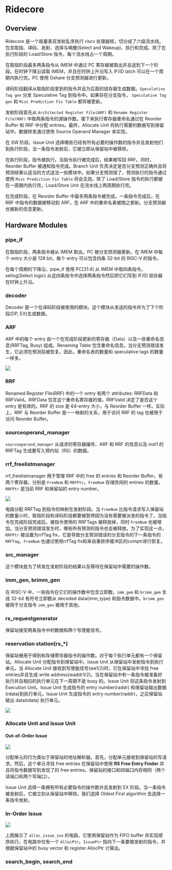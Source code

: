 # Ridecore

## Overview

Ridecore 是一个超量表双发射乱序执行 riscv 处理器核，切分成了六级流水线。包含取指、译码、发射、选择与唤醒(Select and Wakeup)、执行和完成。除了在执行阶段的 Load/Store 指令，每个流水线占一个周期。

在取指阶段最多两条指令从 IMEM 中通过 PC 寄存器被取出并且送到下一个阶段。在时钟下降沿读取 IMEM，并且在时钟上升沿写入 IF/ID latch 可以在一个周期内执行完。PC 使用 Gshare 分支预测器进行更新。

译码阶段翻译从取指阶段拿到的指令并且为后面的锁存器生成数据。`Speculative Tag gen` 分发 Speculative Tag 到指令中。如果存在分支指令， `Speculative Tag gen` 和 `Miss Prediction Fix Table` 都将被更新。

发射阶段首先从 `Architected Register File(ARF)` 和 `Rename Register File(RRF)` 中取两条指令的源操作数。接下来执行寄存器重命名通过在 Reorder Buffer 和 RRF 中分配 entries。最终，Allocate Unit 将执行需要的数据写到保留站中。数据转发通过使用 Source Operand Manager 来实现。

在 SW 阶段，Issue Unit 选择哪些已经有所有必要的操作数的指令并且发射他们到执行阶段，当一条指令发射后，它被立即从保留站中被移除。

在执行阶段，指令被执行。当指令执行被完成后，结果被写回 RRF。同时，Reorder Buffer 被通知指令完成。Branch Unit 负责决定是否分支预测正确并且将预测结果以适当的方式送法一些模块中。如果分支预测错了，预测执行的指令通过使用 `Miss Prediction Fix Table` 将会无效。除了 Load/Store 指令的执行都被在一周期内执行完，Load/Store Unit 在流水线上两周期执行完。

在完成阶段，在 Reorder Buffer 中最多两条指令被完成。一条指令完成后，在 RRF 中指令的数据被移动到 ARF。在 ARF 中的重命名表被随之更新。分支预测器也被新的信息更新。

## Hardware Modules

### pipe_if

在取指阶段，两条指令被从 IMEM 取出。PC 被分支预测器更新。在 IMEM 中每个 entry 大小是 128 bit，每个 entry 可以包含四条 32-bit 的 RISC-V 的指令。

在每个周期的下降沿，pipe_if 使用 PC[31:4] 从 IMEM 中取四条指令。sellog(Select logic) 从这四条指令中选择两条指令然后把它们写到 IF/ID 锁存器在时钟上升沿。

### decoder

Decoder 是一个在译码阶段被使用的模块。这个模块从发送的指令并为了下个阶段(DP, EX)生成数据。

### ARF

ARF 中的每个 entry 由一个在完成阶段更新的寄存器（Data）以及一些重命名信息(RRFTag, Busy) 组成。Renaming Table 包含重命名信息。当分支预测错误发生，它必须在预测前被恢复。因此，重命名表的数量和 speculative tags 的数量一样多。

![](figures/arf_read.png)

### RRF

Renamed Register File(RRF) 中的一个 entry 有两个 attributes: RRFData 和 RRFValid。RRFData 包含这个重命名寄存器的值，RRFValid 决定了是否这个 entry 是有效的。RRF 的 size 是 64-entry 大小，与 Reorder Buffer 一样。实际上，RRF 与 Reorder Buffer 是一一映射的关系，用于访问 RRF 的 tag 也被用于访问 Reorder Buffer。

### sourceoperand_manager

`sourceoperand_manager` 从请求的寄存器编号、ARF 和 RRF 的信息以及 inst1 的 RRFTag 生成要写入预约站（RS）的数据。

### rrf_freelistmanager

rrf_freelistmanager 用于管理 RRF 中的 free 的 entries 和 Reorder Buffer。有两个寄存器，分别是 `FreeNum` 和 `RRFPtr`。`FreeNum` 存储空闲的 entries 的数量。`RRFPtr` 是当前 RRF 和保留站的 entry number。

![](figures/rrf_free_list_manager.png)

电路分配 RRFTag 到指令的映射在发射阶段。当 `FreeNum` 比指令请求写入保留站的数量小时，取指阶段和译码阶段都要被暂停因为没有需要被派发的指令了。当指令在完成阶段完成后，被指令使用的 RRFTags 被释放掉，同时 `FreeNum` 也被增加。当分支预测错误发生时，哪些所有预测的指令也会被释放。为了实现这一点，`RRFPtr` 被设置为rrfTag fix，它是导致分支预测错误的分支指令的下一条指令的 `RRFTag`。`FreeNum` 也通过使用rrfTag fix和来自重排序缓冲区的comptr进行恢复。

### src_manager

这个模块是为了转发在发射阶段的结果以及等待在保留站中需要的操作数。

### imm_gen, brimm_gen

在 RISC-V 中，一些指令在它们的操作数中包含立即数。`imm_gem` 和 `brimm_gem` 生成 32-bit 有符号立即数从 decoded data(imm_type) 和指令数据中。`brimm_gen` 被用于分支指令 `imm_gen` 被用于其他。

### rs_requestgenerator

保留站接受两条指令中的数据和两个写使能信号。

### reservation station(rs_*)

保留站被用于得到和存储寄存器指令的操作数。对于每个执行单元都有一个保留站。Allocate Unit 分配指令到保留站中。Issue Unit 从保留站中发射指令到执行单元。当 Allocate Unit 接收到写使能信号(we1/2)时，它在保留站中寻找 free entries并且生成 write address(waddr1/2)。当在保留站中有一条指令被准备好执行并且相应的执行单元在下一周期不是 busy 的。Issue Unit 将这条指令发射到 Execution Unit。Issue Unit 生成指令的 entry number(raddr) 和保留站输出数据(rdata)到执行单元。Issue Unit 生成指令的 entry number(raddr)，之后保留站输出 data(rdata) 执行单元。

![](figures/reservation_station.png)

### Allocate Unit and Issue Unit

#### Out-of-Order Issue

![](figures/alloc_unit.png)

分配单元的行为类似于保留站的地址解析器。首先，分配单元接收到保留站的写请求。然后，这个单元寻找 free entries 在保留站中使用 **RS Free Entry Finder** 并且将指令数据写到发现了的 free entries。保留站的接口和四端口内存相同（两个读端口和两个写端口）。

Issue Unit 选择一条拥有所有必要指令的操作数并且发射到 EX 阶段。当一条指令被发射后，它被立刻从保留站中移除。我们选择 Oldest First algorithm 去选择一条指令发射。

### In-Order Issue

![](figures/allocate_and_issue_in_order.png)

上图展示了 `alloc_issue_ino` 的电路，它使用保留站作为 FIFO buffer 并实现顺序执行。在电路中仅有一个 `AllocPtr`。`IssuePtr` 指向下一条要被发射的指令，并根据保留站中的 busy vector 和 register AllocPtr 计算出。

### search_begin, search_end
